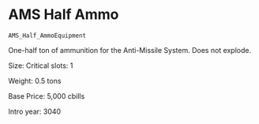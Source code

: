# AMS Half Ammo

`AMS_Half_AmmoEquipment`

One-half ton of ammunition for the Anti-Missile System. Does not explode.

Size: Critical slots: 1

Weight: 0.5 tons

Base Price: 5,000 cbills

Intro year: 3040

